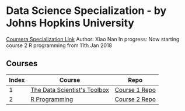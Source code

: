 # Data Science Specialization - by Johns Hopkins University
[Coursera Specialization Link](https://www.coursera.org/specialization/jhudatascience)
Author: Xiao Nan
In progress: Now starting course 2 R programming from 11th Jan 2018

## Courses
Index | Course | Repo 
--- | --- | --- 
1 | [The Data Scientist's Toolbox](https://www.coursera.org/learn/data-scientists-tools/home) | [Course 1 Repo](https://github.com/xnone/datasciencecoursera/tree/master/1_datasci_toolbox)
2 | [R Programming](https://www.coursera.org/learn/r-programming/home) | [Course 2 Repo](https://github.com/xnone/datasciencecoursera/tree/master/2_r_programming)
